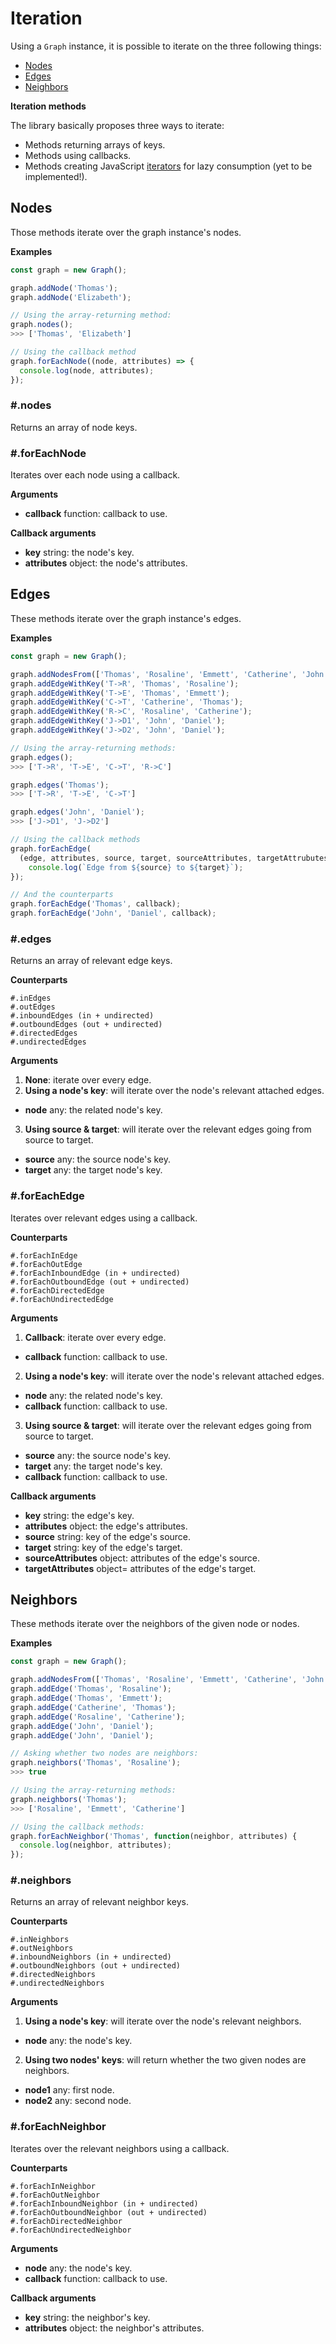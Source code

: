 # Iteration

Using a `Graph` instance, it is possible to iterate on the three following things:

* [Nodes](#nodes)
* [Edges](#edges)
* [Neighbors](#neighbors)

**Iteration methods**

The library basically proposes three ways to iterate:

* Methods returning arrays of keys.
* Methods using callbacks.
* Methods creating JavaScript [iterators](https://developer.mozilla.org/en-US/docs/Web/JavaScript/Guide/Iterators_and_Generators) for lazy consumption (yet to be implemented!).

## Nodes

Those methods iterate over the graph instance's nodes.

**Examples**

```js
const graph = new Graph();

graph.addNode('Thomas');
graph.addNode('Elizabeth');

// Using the array-returning method:
graph.nodes();
>>> ['Thomas', 'Elizabeth']

// Using the callback method
graph.forEachNode((node, attributes) => {
  console.log(node, attributes);
});
```

<h3 id="nodes-array">#.nodes</h3>

Returns an array of node keys.

### #.forEachNode

Iterates over each node using a callback.

**Arguments**

* **callback** <span class="code">function</span>: callback to use.

**Callback arguments**

* **key** <span class="code">string</span>: the node's key.
* **attributes** <span class="code">object</span>: the node's attributes.

## Edges

These methods iterate over the graph instance's edges.

**Examples**

```js
const graph = new Graph();

graph.addNodesFrom(['Thomas', 'Rosaline', 'Emmett', 'Catherine', 'John', 'Daniel']);
graph.addEdgeWithKey('T->R', 'Thomas', 'Rosaline');
graph.addEdgeWithKey('T->E', 'Thomas', 'Emmett');
graph.addEdgeWithKey('C->T', 'Catherine', 'Thomas');
graph.addEdgeWithKey('R->C', 'Rosaline', 'Catherine');
graph.addEdgeWithKey('J->D1', 'John', 'Daniel');
graph.addEdgeWithKey('J->D2', 'John', 'Daniel');

// Using the array-returning methods:
graph.edges();
>>> ['T->R', 'T->E', 'C->T', 'R->C']

graph.edges('Thomas');
>>> ['T->R', 'T->E', 'C->T']

graph.edges('John', 'Daniel');
>>> ['J->D1', 'J->D2']

// Using the callback methods
graph.forEachEdge(
  (edge, attributes, source, target, sourceAttributes, targetAttrubutes) => {
    console.log(`Edge from ${source} to ${target}`);
});

// And the counterparts
graph.forEachEdge('Thomas', callback);
graph.forEachEdge('John', 'Daniel', callback);
```

<h3 id="edges-array">#.edges</h3>

Returns an array of relevant edge keys.

**Counterparts**

```
#.inEdges
#.outEdges
#.inboundEdges (in + undirected)
#.outboundEdges (out + undirected)
#.directedEdges
#.undirectedEdges
```

**Arguments**

1. **None**: iterate over every edge.
2. **Using a node's key**: will iterate over the node's relevant attached edges.
  * **node** <span class="code">any</span>: the related node's key.
3. **Using source & target**: will iterate over the relevant edges going from source to target.
  * **source** <span class="code">any</span>: the source node's key.
  * **target** <span class="code">any</span>: the target node's key.

### #.forEachEdge

Iterates over relevant edges using a callback.

**Counterparts**

```
#.forEachInEdge
#.forEachOutEdge
#.forEachInboundEdge (in + undirected)
#.forEachOutboundEdge (out + undirected)
#.forEachDirectedEdge
#.forEachUndirectedEdge
```

**Arguments**

1. **Callback**: iterate over every edge.
  * **callback** <span class="code">function</span>: callback to use.
2. **Using a node's key**: will iterate over the node's relevant attached edges.
  * **node** <span class="code">any</span>: the related node's key.
  * **callback** <span class="code">function</span>: callback to use.
3. **Using source & target**: will iterate over the relevant edges going from source to target.
  * **source** <span class="code">any</span>: the source node's key.
  * **target** <span class="code">any</span>: the target node's key.
  * **callback** <span class="code">function</span>: callback to use.

**Callback arguments**

* **key** <span class="code">string</span>: the edge's key.
* **attributes** <span class="code">object</span>: the edge's attributes.
* **source** <span class="code">string</span>: key of the edge's source.
* **target** <span class="code">string</span>: key of the edge's target.
* **sourceAttributes** <span class="code">object</span>: attributes of the edge's source.
* **targetAttributes** <span class="code">object</span>= attributes of the edge's target.

## Neighbors

These methods iterate over the neighbors of the given node or nodes.

**Examples**

```js
const graph = new Graph();

graph.addNodesFrom(['Thomas', 'Rosaline', 'Emmett', 'Catherine', 'John', 'Daniel']);
graph.addEdge('Thomas', 'Rosaline');
graph.addEdge('Thomas', 'Emmett');
graph.addEdge('Catherine', 'Thomas');
graph.addEdge('Rosaline', 'Catherine');
graph.addEdge('John', 'Daniel');
graph.addEdge('John', 'Daniel');

// Asking whether two nodes are neighbors:
graph.neighbors('Thomas', 'Rosaline');
>>> true

// Using the array-returning methods:
graph.neighbors('Thomas');
>>> ['Rosaline', 'Emmett', 'Catherine']

// Using the callback methods:
graph.forEachNeighbor('Thomas', function(neighbor, attributes) {
  console.log(neighbor, attributes);
});
```

<h3 id="neighbors-array">#.neighbors</h3>

Returns an array of relevant neighbor keys.

**Counterparts**

```
#.inNeighbors
#.outNeighbors
#.inboundNeighbors (in + undirected)
#.outboundNeighbors (out + undirected)
#.directedNeighbors
#.undirectedNeighbors
```

**Arguments**

1. **Using a node's key**: will iterate over the node's relevant neighbors.
  * **node** <span class="code">any</span>: the node's key.
2. **Using two nodes' keys**: will return whether the two given nodes are neighbors.
  * **node1** <span class="code">any</span>: first node.
  * **node2** <span class="code">any</span>: second node.

### #.forEachNeighbor

Iterates over the relevant neighbors using a callback.

**Counterparts**

```
#.forEachInNeighbor
#.forEachOutNeighbor
#.forEachInboundNeighbor (in + undirected)
#.forEachOutboundNeighbor (out + undirected)
#.forEachDirectedNeighbor
#.forEachUndirectedNeighbor
```

**Arguments**

* **node** <span class="code">any</span>: the node's key.
* **callback** <span class="code">function</span>: callback to use.

**Callback arguments**

* **key** <span class="code">string</span>: the neighbor's key.
* **attributes** <span class="code">object</span>: the neighbor's attributes.

